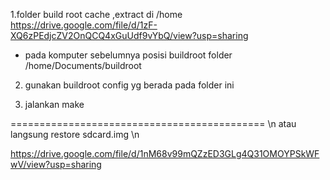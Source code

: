 
1.folder build root cache ,extract di  /home
https://drive.google.com/file/d/1zF-XQ6zPEdjcZV2OnQCQ4xGuUdf9vYbQ/view?usp=sharing

- pada komputer sebelumnya posisi buildroot folder
/home/Documents/buildroot

2. gunakan buildroot config yg berada pada folder ini

3. jalankan make

============================================
\n atau langsung restore sdcard.img \n

https://drive.google.com/file/d/1nM68v99mQZzED3GLg4Q31OMOYPSkWFwV/view?usp=sharing
